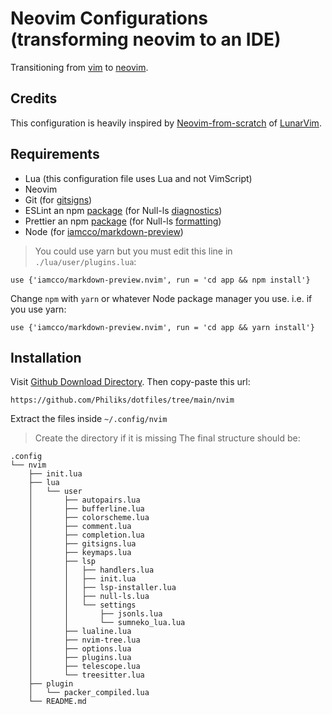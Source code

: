 # Neovim Configurations (transforming neovim to an IDE)
Transitioning from [vim](https://www.vim.org/) to [neovim](https://neovim.io/).

## Credits
This configuration is heavily inspired by [Neovim-from-scratch](https://github.com/LunarVim/Neovim-from-scratch) of [LunarVim](https://github.com/LunarVim).

## Requirements
- Lua (this configuration file uses Lua and not VimScript)
- Neovim
- Git (for [gitsigns](https://github.com/lewis6991/gitsigns.nvim))
- ESLint an npm [package](https://www.npmjs.com/package/eslint) (for Null-ls [diagnostics](https://github.com/jose-elias-alvarez/null-ls.nvim/tree/main/lua/null-ls/builtins/diagnostics))
- Prettier an npm [package](https://www.npmjs.com/package/prettier) (for Null-ls [formatting](https://github.com/jose-elias-alvarez/null-ls.nvim/tree/main/lua/null-ls/builtins/formatting))
- Node (for [iamcco/markdown-preview](https://github.com/iamcco/markdown-preview.nvim))
> You could use yarn but you must edit this line in `./lua/user/plugins.lua`:
```
use {'iamcco/markdown-preview.nvim', run = 'cd app && npm install'}
```
Change `npm` with `yarn` or whatever Node package manager you use. i.e. if you use yarn:
```
use {'iamcco/markdown-preview.nvim', run = 'cd app && yarn install'}
```

## Installation
Visit [Github Download Directory](https://download-directory.github.io/). Then copy-paste this url:
```
https://github.com/Philiks/dotfiles/tree/main/nvim
```
Extract the files inside `~/.config/nvim`
> Create the directory if it is missing
The final structure should be:
```
.config
└── nvim
    ├── init.lua
    ├── lua
    │   └── user
    │       ├── autopairs.lua
    │       ├── bufferline.lua
    │       ├── colorscheme.lua
    │       ├── comment.lua
    │       ├── completion.lua
    │       ├── gitsigns.lua
    │       ├── keymaps.lua
    │       ├── lsp
    │       │   ├── handlers.lua
    │       │   ├── init.lua
    │       │   ├── lsp-installer.lua
    │       │   ├── null-ls.lua
    │       │   └── settings
    │       │       ├── jsonls.lua
    │       │       └── sumneko_lua.lua
    │       ├── lualine.lua
    │       ├── nvim-tree.lua
    │       ├── options.lua
    │       ├── plugins.lua
    │       ├── telescope.lua
    │       └── treesitter.lua
    ├── plugin
    │   └── packer_compiled.lua
    └── README.md
```
